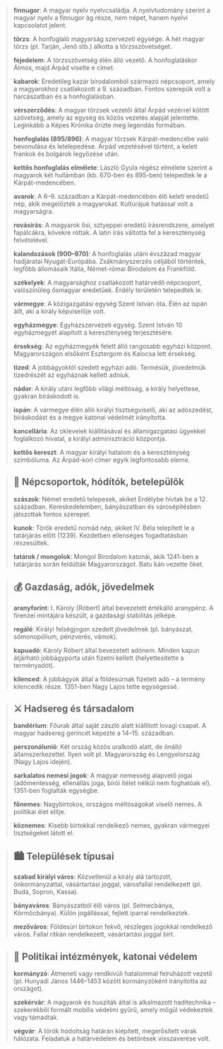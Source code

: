 
> **finnugor**: A magyar nyelv nyelvcsaládja. A nyelvtudomány szerint a magyar nyelv a finnugor ág része, nem népet, hanem nyelvi kapcsolatot jelent.
>
> **törzs**: A honfoglaló magyarság szervezeti egysége. A hét magyar törzs (pl. Tarján, Jenő stb.) alkotta a törzsszövetséget.
>
> **fejedelem**: A törzsszövetség élén álló vezető. A honfoglaláskor Álmos, majd Árpád viselte e címet.
>
> **kabarok**: Eredetileg kazár birodalomból származó népcsoport, amely a magyarokhoz csatlakozott a 9. században. Fontos szerepük volt a harcászatban és a honfoglalásban.
>
> **vérszerződés**: A magyar törzsek vezetői által Árpád vezérrel kötött szövetség, amely az egység és közös vezetés alapját jelentette. Leginkább a Képes Krónika őrizte meg legendás formában.
>
> **honfoglalás (895/896)**: A magyar törzsek Kárpát-medencébe való bevonulása és letelepedése. Árpád vezetésével történt, a keleti frankok és bolgárok legyőzése után.
>
> **kettős honfoglalás elmélete**: László Gyula régész elmélete szerint a magyarok két hullámban (kb. 670-ben és 895-ben) telepedtek le a Kárpát-medencében.
>
> **avarok**: A 6–9. században a Kárpát-medencében élő keleti eredetű nép, akik megelőzték a magyarokat. Kultúrájuk hatással volt a magyarságra.
>
> **rovásírás**: A magyarok ősi, sztyeppei eredetű írásrendszere, amelyet fapálcákra, kövekre róttak. A latin írás váltotta fel a kereszténység felvételével.
>
> **kalandozások (900–970)**: A honfoglalás utáni évszázad magyar hadjáratai Nyugat-Európába. Zsákmányszerzés céljából történtek, legfőbb állomásaik Itália, Német-római Birodalom és Frankföld.
>
> **székelyek**: A magyarsághoz csatlakozott határvédő népcsoport, valószínűleg ősmagyar eredetűek. Erdély területén telepedtek le.
>
> **vármegye**: A közigazgatási egység Szent István óta. Élén az ispán állt, aki a király képviselője volt.
>
> **egyházmegye**: Egyházszervezeti egység. Szent István 10 egyházmegyét alapított a kereszténység terjesztésére.
>
> **érsekség**: Az egyházmegyék felett álló rangosabb egyházi központ. Magyarországon elsőként Esztergom és Kalocsa lett érsekség.
>
> **tized**: A jobbágyoktól szedett egyházi adó. Termésük, jövedelmük tizedrészét az egyháznak kellett adniuk.
>
> **nádor**: A király utáni legfőbb világi méltóság, a király helyettese, gyakran bíráskodott is.
>
> **ispán**: A vármegye élén álló királyi tisztségviselő, aki az adószedést, bíráskodást és a megye katonai védelmét irányította.
>
> **kancellária**: Az oklevelek kiállításával és államigazgatási ügyekkel foglalkozó hivatal, a királyi adminisztráció központja.
>
> **kettős kereszt**: A magyar királyi hatalom és a kereszténység szimbóluma. Az Árpád-kori címer egyik legfontosabb eleme.
 
> ## 👥 Népcsoportok, hódítók, betelepülők
>
> **szászok**: Német eredetű telepesek, akiket Erdélybe hívtak be a 12. században. Kereskedelemben, bányászatban és városépítésben játszottak fontos szerepet.
>
> **kunok**: Török eredetű nomád nép, akiket IV. Béla telepített le a tatárjárás előtt (1239). Kezdetben ellenséges fogadtatásban részesültek.
>
> **tatárok / mongolok**: Mongol Birodalom katonái, akik 1241-ben a tatárjárás során feldúlták Magyarországot. Batu kán vezette őket.
 
> ## 💰 Gazdaság, adók, jövedelmek
>
> **aranyforint**: I. Károly (Róbert) által bevezetett értékálló aranypénz. A firenzei mintájára készült, a gazdasági stabilitás jelképe.
>
> **regálé**: Királyi felségjogon szedett jövedelmek (pl. bányászat, sómonopólium, pénzverés, vámok).
>
> **kapuadó**: Károly Róbert által bevezetett adónem. Minden kapun átjárható jobbágyporta után fizetni kellett (helyettesítette a terményadót).
>
> **kilenced**: A jobbágyok által a földesúrnak fizetett adó – a termény kilencedik része. 1351-ben Nagy Lajos tette egységessé.
 
> ## ⚔️ Hadsereg és társadalom
>
> **bandérium**: Főurak által saját zászló alatt kiállított lovagi csapat. A magyar hadsereg gerincét képezte a 14–15. században.
>
> **perszonálunió**: Két ország közös uralkodó alatt, de önálló államszerkezettel. Ilyen volt pl. Magyarország és Lengyelország (Nagy Lajos idején).
>
> **sarkalatos nemesi jogok**: A magyar nemesség alapvető jogai (adómentesség, ellenállás joga, bírói ítélet nélkül nem foghatóak el). 1351-ben foglalták egységbe.
>
> **főnemes**: Nagybirtokos, országos méltóságokat viselő nemes. A politikai élet elitje.
>
> **köznemes**: Kisebb birtokkal rendelkező nemes, gyakran vármegyei tisztségeket látott el.

> ## 🏙️ Települések típusai
>
> **szabad királyi város**: Közvetlenül a király alá tartozott, önkormányzattal, vásártartási joggal, városfallal rendelkezett (pl. Buda, Sopron, Kassa).
>
> **bányaváros**: Bányászatból élő város (pl. Selmecbánya, Körmöcbánya). Külön jogállással, fejlett iparral rendelkeztek.
>
> **mezőváros**: Földesúri birtokon fekvő, részleges jogokkal rendelkező város. Fallal ritkán rendelkezett, vásártartási joggal bírt.

> ## 👑 Politikai intézmények, katonai védelem
>
> **kormányzó**: Átmeneti vagy rendkívüli hatalommal felruházott vezető (pl. Hunyadi János 1446–1453 között kormányzóként irányította az országot).
>
> **szekérvár**: A magyarok és husziták által is alkalmazott haditechnika – szekerekből formált mobilis védelmi gyűrű, amely mögül védekeztek vagy támadtak.
>
> **végvár**: A török hódoltság határán kiépített, megerősített várak hálózata. Feladatuk a határvédelem és betörések visszaverése volt.